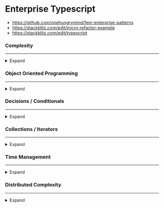 # Enterprise Typescript
- https://github.com/onehungrymind/fem-enterprise-patterns 
- https://stackblitz.com/edit/micro-refactor-example
- https://stackblitz.com/edit/typescript 


### Complexity
<hr>

<details>
<summary>Expand</summary>

1. Axis of Evil
    1. Antidote is simplicity
    1. Change the way you think
1. Biggest problem
    1. complexity
1. Bottle neck
    1. handling of state
    1. code volume
    1. flow of control
1. Control Flow
    1. ![](img/ch1.01.01.jpg)
1. Code Volume
    1. ![](img/ch1.01.02.jpg)
        1. reuse is difficult
1. Enterprise Mindset
    1. Trying to make scalable code... that is...
        1. control flow
        1. code volume
        1. 


</details>

### Object Oriented Programming
<hr>

<details>
<summary>Expand</summary>




</details>



### Decisions / Conditionals
<hr>

<details>
<summary>Expand</summary>




</details>



### Collections / Iterators
<hr>

<details>
<summary>Expand</summary>




</details>



### Time Management
<hr>

<details>
<summary>Expand</summary>




</details>



### Distributed Complexity
<hr>

<details>
<summary>Expand</summary>




</details>








